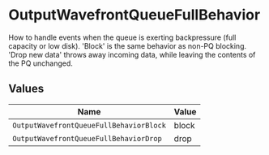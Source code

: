 # OutputWavefrontQueueFullBehavior

How to handle events when the queue is exerting backpressure (full capacity or low disk). 'Block' is the same behavior as non-PQ blocking. 'Drop new data' throws away incoming data, while leaving the contents of the PQ unchanged.


## Values

| Name                                    | Value                                   |
| --------------------------------------- | --------------------------------------- |
| `OutputWavefrontQueueFullBehaviorBlock` | block                                   |
| `OutputWavefrontQueueFullBehaviorDrop`  | drop                                    |